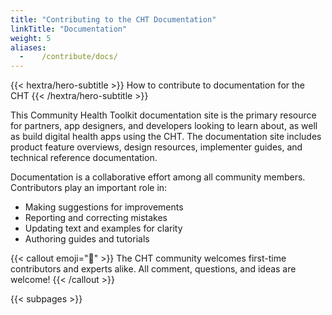```yaml
---
title: "Contributing to the CHT Documentation"
linkTitle: "Documentation"
weight: 5
aliases:
  -    /contribute/docs/
---
```


{{< hextra/hero-subtitle >}}
  How to contribute to documentation for the CHT
{{< /hextra/hero-subtitle >}}

This Community Health Toolkit documentation site is the primary resource for partners, app designers, and developers looking to learn about, as well as build digital health apps using the CHT. The documentation site includes product feature overviews, design resources, implementer guides, and technical reference documentation. 

Documentation is a collaborative effort among all community members. Contributors play an important role in:

* Making suggestions for improvements
* Reporting and correcting mistakes
* Updating text and examples for clarity
* Authoring guides and tutorials

{{< callout emoji="👥" >}}
  The CHT community welcomes first-time contributors and experts alike. All comment, questions, and ideas are welcome!
{{< /callout >}}

{{< subpages >}}